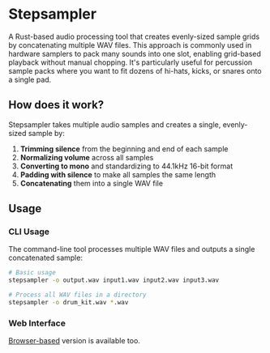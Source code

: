 # Stepsampler

A Rust-based audio processing tool that creates evenly-sized sample grids by concatenating
multiple WAV files. This approach is commonly used in hardware samplers to pack many
sounds into one slot, enabling grid-based playback without manual chopping. It's
particularly useful for percussion sample packs where you want to fit dozens of hi-hats,
kicks, or snares onto a single pad.

## How does it work?

Stepsampler takes multiple audio samples and creates a single, evenly-sized sample by:

1. **Trimming silence** from the beginning and end of each sample
2. **Normalizing volume** across all samples
3. **Converting to mono** and standardizing to 44.1kHz 16-bit format
4. **Padding with silence** to make all samples the same length
5. **Concatenating** them into a single WAV file

## Usage

### CLI Usage

The command-line tool processes multiple WAV files and outputs a single concatenated
sample:

```bash
# Basic usage
stepsampler -o output.wav input1.wav input2.wav input3.wav

# Process all WAV files in a directory
stepsampler -o drum_kit.wav *.wav
```

### Web Interface

[Browser-based](https://fominok.github.io) version is available too.
